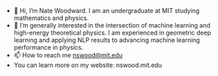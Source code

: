 - 👋 Hi, I’m Nate Woodward. I am an undergraduate at MIT studying mathematics and physics. 
- 👀 I’m generally interested in the intersection of machine learning and high-energy theoretical physics. I am experienced in geometric deep learning and applying NLP results to advancing machine learning performance in physics.  
- 📫 How to reach me nswood@mit.edu
- You can learn more on my website: nswood.mit.edu

<!---
nswood/nswood is a ✨ special ✨ repository because its `README.md` (this file) appears on your GitHub profile.
You can click the Preview link to take a look at your changes.
--->
